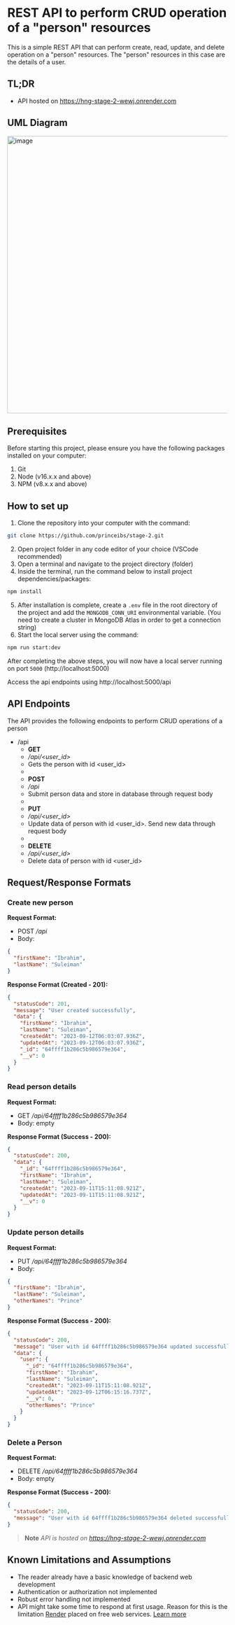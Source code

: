 # REST API to perform CRUD operation of a "person" resources
This is a simple REST API that can perform create, read, update, and delete operation on a "person" resources. The "person" resources in this case are the details of a user.

## TL;DR
- API hosted on https://hng-stage-2-wewj.onrender.com

## UML Diagram
<img width="634" alt="image" src="https://github.com/princeibs/stage-2/assets/64266194/14a81cc0-c862-485e-85f5-ad5f78136bd8">

## Prerequisites
Before starting this project, please ensure you have the following packages installed on your computer:
1. Git
2. Node (v16.x.x and above)
3. NPM (v8.x.x and above)

## How to set up
1. Clone the repository into your computer with the command:
```bash
git clone https://github.com/princeibs/stage-2.git
```
2. Open project folder in any code editor of your choice (VSCode recommended)
3. Open a terminal and navigate to the project directory (folder)
4. Inside the terminal, run the command below to install project dependencies/packages:
```bash
npm install
```
5. After installation is complete, create a `.env` file in the root directory of the project and add the `MONGODB_CONN_URI` environmental variable. (You need to create a cluster in MongoDB Atlas in order to get a connection string)
6. Start the local server using the command:
```bash
npm run start:dev
```

After completing the above steps, you will now have a local server running on port `5000` (http://localhost:5000)

Access the api endpoints using http://localhost:5000/api

## API Endpoints
The API provides the following endpoints to perform CRUD operations of a person
- /api
  - **GET**
  - _/api/<user_id>_
  - Gets the person with id <user_id>
  - 
  - **POST**
  - _/api_
  - Submit person data and store in database through request body
  - 
  - **PUT**
  - _/api/<user_id>_
  - Update data of person with id <user_id>. Send new data through request body
  -  
  - **DELETE**
  - _/api/<user_id>_
  - Delete data of person with id <user_id>


## Request/Response Formats

### Create new person

**Request Format:**
- POST _/api_
- Body:
```json
{
  "firstName": "Ibrahim",
  "lastName": "Suleiman"
}
```

**Response Format (Created - 201):**

```json
{
  "statusCode": 201,
  "message": "User created successfully",
  "data": {
    "firstName": "Ibrahim",
    "lastName": "Suleiman",
    "createdAt": "2023-09-12T06:03:07.936Z",
    "updatedAt": "2023-09-12T06:03:07.936Z",
    "_id": "64ffff1b286c5b986579e364",
    "__v": 0
  }
}
```

### Read person details 

**Request Format:**
- GET _/api/64ffff1b286c5b986579e364_
- Body: empty

**Response Format (Success - 200):**

```json
{
  "statusCode": 200,
  "data": {
    "_id": "64ffff1b286c5b986579e364",
    "firstName": "Ibrahim",
    "lastName": "Suleiman",
    "createdAt": "2023-09-11T15:11:08.921Z",
    "updatedAt": "2023-09-11T15:11:08.921Z",
    "__v": 0
  }
}
```

### Update person details 

**Request Format:**
- PUT _/api/64ffff1b286c5b986579e364_
- Body:
```json
{
  "firstName": "Ibrahim",
  "lastName": "Suleiman",
  "otherNames": "Prince"
}
```
**Response Format (Success - 200):**

```json
{
  "statusCode": 200,
  "message": "User with id 64ffff1b286c5b986579e364 updated successfully",
  "data": {
    "user": {
      "_id": "64ffff1b286c5b986579e364",
      "firstName": "Ibrahim",
      "lastName": "Suleiman",
      "createdAt": "2023-09-11T15:11:08.921Z",
      "updatedAt": "2023-09-12T06:15:16.737Z",
      "__v": 0,
      "otherNames": "Prince"
    }
  }
}
```

### Delete a Person 

**Request Format:**
- DELETE _/api/64ffff1b286c5b986579e364_
- Body: empty

**Response Format (Success - 200):**

```json
{
  "statusCode": 200,
  "message": "User with id 64ffff1b286c5b986579e364 deleted successfully"
}
```

> **Note** _API is hosted on https://hng-stage-2-wewj.onrender.com_

## Known Limitations and Assumptions
- The reader already have a basic knowledge of backend web development
- Authentication or authorization not implemented
- Robust error handling not implemented
- API might take some time to respond at first usage. Reason for this is the limitation [Render](https://render.com) placed on free web services. [Learn more](https://render.com/docs/free)
